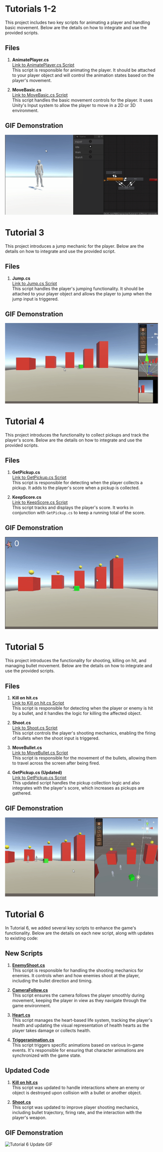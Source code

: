 # Tutorials 1-2

This project includes two key scripts for animating a player and handling basic movement. Below are the details on how to integrate and use the provided scripts.

## Files

1. **AnimatePlayer.cs**  
   [Link to AnimatePlayer.cs Script](https://github.com/zmbfiedk/Tutorials1.3prog/blob/main/Assets/Scripts/AnimatePlayer.cs)  
   This script is responsible for animating the player. It should be attached to your player object and will control the animation states based on the player's movement.

2. **MoveBasic.cs**  
   [Link to MoveBasic.cs Script](https://github.com/zmbfiedk/Tutorials1.3prog/blob/main/Assets/Scripts/MoveBasic.cs)  
   This script handles the basic movement controls for the player. It uses Unity's Input system to allow the player to move in a 2D or 3D environment.

## GIF Demonstration

![Player Movement & Animation](Gifs/ezgif-5ae935d205e1f7.gif)

# Tutorial 3

This project introduces a jump mechanic for the player. Below are the details on how to integrate and use the provided script.

## Files

1. **Jump.cs**  
   [Link to Jump.cs Script](https://github.com/zmbfiedk/Tutorials1.3prog/blob/main/Assets/Scripts/Jump.cs)  
   This script handles the player's jumping functionality. It should be attached to your player object and allows the player to jump when the jump input is triggered.

## GIF Demonstration

![Player Jumping](Gifs/ezgif-1f84b338ccf2df.gif)

# Tutorial 4

This project introduces the functionality to collect pickups and track the player's score. Below are the details on how to integrate and use the provided scripts.

## Files

1. **GetPickup.cs**  
   [Link to GetPickup.cs Script](https://github.com/zmbfiedk/Tutorials1.3prog/blob/main/Assets/Scripts/GetPickup.cs)  
   This script is responsible for detecting when the player collects a pickup. It adds to the player's score when a pickup is collected.

2. **KeepScore.cs**  
   [Link to KeepScore.cs Script](https://github.com/zmbfiedk/Tutorials1.3prog/blob/main/Assets/Scripts/KeepScore.cs)  
   This script tracks and displays the player's score. It works in conjunction with `GetPickup.cs` to keep a running total of the score.

## GIF Demonstration

![Player Collecting Pickup](https://github.com/zmbfiedk/Tutorials1.3prog/blob/main/Gifs/ezgif-6b1aef1a2627ab.gif)

# Tutorial 5

This project introduces the functionality for shooting, killing on hit, and managing bullet movement. Below are the details on how to integrate and use the provided scripts.

## Files

1. **Kill on hit.cs**  
   [Link to Kill on hit.cs Script](https://github.com/zmbfiedk/Tutorials1.3prog/blob/main/Assets/Scripts/Kill%20on%20hit.cs)  
   This script is responsible for detecting when the player or enemy is hit by a bullet, and it handles the logic for killing the affected object.

2. **Shoot.cs**  
   [Link to Shoot.cs Script](https://github.com/zmbfiedk/Tutorials1.3prog/blob/main/Assets/Scripts/Shoot.cs)  
   This script controls the player's shooting mechanics, enabling the firing of bullets when the shoot input is triggered.

3. **MoveBullet.cs**  
   [Link to MoveBullet.cs Script](https://github.com/zmbfiedk/Tutorials1.3prog/blob/main/Assets/Scripts/MoveBullet.cs)  
   This script is responsible for the movement of the bullets, allowing them to travel across the screen after being fired.

4. **GetPickup.cs (Updated)**  
   [Link to GetPickup.cs Script](https://github.com/zmbfiedk/Tutorials1.3prog/blob/main/Assets/Scripts/GetPickup.cs)  
   This updated script handles the pickup collection logic and also integrates with the player's score, which increases as pickups are gathered.

## GIF Demonstration

![Player Shooting & Bullet Movement](Gifs/ezgif-8b9fcb279a4774.gif)

# Tutorial 6

In Tutorial 6, we added several key scripts to enhance the game's functionality. Below are the details on each new script, along with updates to existing code:

## New Scripts

1. **[EnemyShoot.cs](https://github.com/zmbfiedk/Tutorials1.3prog/blob/main/Assets/Scripts/EnemyShoot.cs)**  
   This script is responsible for handling the shooting mechanics for enemies. It controls when and how enemies shoot at the player, including the bullet direction and timing.

2. **[CameraFollow.cs](https://github.com/zmbfiedk/Tutorials1.3prog/blob/main/Assets/Scripts/CameraFollow.cs)**  
   This script ensures the camera follows the player smoothly during movement, keeping the player in view as they navigate through the game environment.

3. **[Heart.cs](https://github.com/zmbfiedk/Tutorials1.3prog/blob/main/Assets/Scripts/Heart.cs)**  
   This script manages the heart-based life system, tracking the player's health and updating the visual representation of health hearts as the player takes damage or collects health.

4. **[Triggeranimation.cs](https://github.com/zmbfiedk/Tutorials1.3prog/blob/main/Assets/Scripts/Triggeranimation.cs)**  
   This script triggers specific animations based on various in-game events. It's responsible for ensuring that character animations are synchronized with the game state.

## Updated Code

1. **[Kill on hit.cs](https://github.com/zmbfiedk/Tutorials1.3prog/blob/main/Assets/Scripts/Kill%20on%20hit.cs)**  
   This script was updated to handle interactions where an enemy or object is destroyed upon collision with a bullet or another object.

2. **[Shoot.cs](https://github.com/zmbfiedk/Tutorials1.3prog/blob/main/Assets/Scripts/Shoot.cs)**  
   This script was updated to improve player shooting mechanics, including bullet trajectory, firing rate, and the interaction with the player's weapon.

## GIF Demonstration

![Tutorial 6 Update GIF](Gifs/ezgif-345e99bfcd83ea%20(1).gif)


